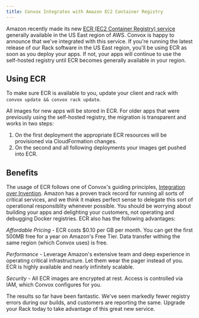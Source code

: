 ```yaml
---
title: Convox Integrates with Amazon EC2 Container Registry
---
```


Amazon recently made its new [ECR (EC2 Container Registry) service](https://aws.amazon.com/ecr/) generally available in the US East region of AWS. Convox is happy to announce that we've integrated with this service. If you're running the latest release of our Rack software in the US East region, you'll be using ECR as soon as you deploy your apps. If not, your apps will continue to use the self-hosted registry until ECR becomes generally available in your region.

## Using ECR

To make sure ECR is available to you, update your client and rack with `convox update && convox rack update`.

All images for new apps will be stored in ECR. For older apps that were previously using the self-hosted registry, the migration is transparent and works in two steps:

  1.  On the first deployment the appropriate ECR resources will be provisioned via CloudFormation changes.
  2.  On the second and all following deployments your images get pushed into ECR.

## Benefits

The usage of ECR follows one of Convox's guiding principles, [Integration over Invention](https://convox.com/blog/integration-over-invention/). Amazon has a proven track record for running all sorts of critical services, and we think it makes perfect sense to delegate this sort of operational responsiblity whenever possible. You should be worrying about building your apps and delighting your customers, not operating and debugging Docker registries. ECR also has the following advantages:

*Affordable Pricing* - ECR costs $0.10 per GB per month. You can get the first 500MB free for a year on Amazon's Free Tier. Data transfer withing the same region (which Convox uses) is free.

*Performance* - Leverage Amazon's extensive team and deep experience in operating critical infrastructure. Let them wear the pager instead of you. ECR is highly available and nearly infinitely scalable.

*Security* - All ECR images are encrypted at rest. Access is controlled via IAM, which Convox configures for you.

The results so far have been fantastic. We've seen markedly fewer registry errors during our builds, and customers are reporting the same. Upgrade your Rack today to take advantage of this great new service.

